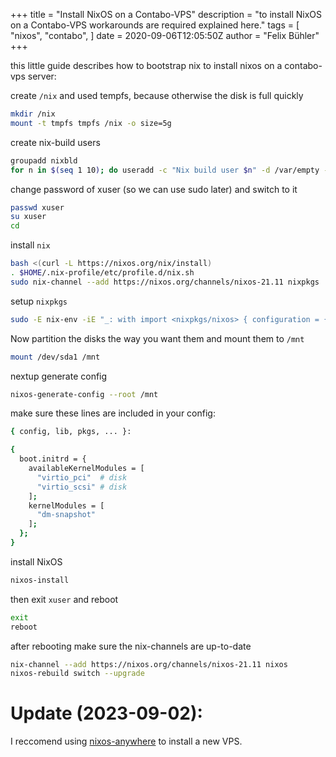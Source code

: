 +++
title = "Install NixOS on a Contabo-VPS"
description = "to install NixOS on a Contabo-VPS workarounds are required explained here."
tags = [
  "nixos",
  "contabo",
]
date = 2020-09-06T12:05:50Z
author = "Felix Bühler"
+++

this little guide describes how to bootstrap nix to install nixos on a contabo-vps server:

create `/nix` and used tempfs, because otherwise the disk is full quickly

```bash
mkdir /nix
mount -t tmpfs tmpfs /nix -o size=5g
```

create nix-build users

```bash
groupadd nixbld
for n in $(seq 1 10); do useradd -c "Nix build user $n" -d /var/empty -g nixbld -G nixbld -M -N -r -s "$(command -v nologin)" "nixbld$n"; done
```

change password of xuser (so we can use sudo later) and switch to it

```bash
passwd xuser
su xuser
cd
```

install `nix`

```bash
bash <(curl -L https://nixos.org/nix/install)
. $HOME/.nix-profile/etc/profile.d/nix.sh
sudo nix-channel --add https://nixos.org/channels/nixos-21.11 nixpkgs
```

setup `nixpkgs`

```bash
sudo -E nix-env -iE "_: with import <nixpkgs/nixos> { configuration = {}; }; with config.system.build; [ nixos-generate-config nixos-install nixos-enter manual.manpages ]"
```

Now partition the disks the way you want them and mount them to `/mnt`

```bash
mount /dev/sda1 /mnt
```

nextup generate config

```bash
nixos-generate-config --root /mnt
```

make sure these lines are included in your config:

```bash
{ config, lib, pkgs, ... }:

{
  boot.initrd = {
    availableKernelModules = [
      "virtio_pci"  # disk
      "virtio_scsi" # disk
    ];
    kernelModules = [
      "dm-snapshot"
    ];
  };
}
```

install NixOS

```bash
nixos-install
```

then exit `xuser` and reboot

```bash
exit
reboot
```

after rebooting make sure the nix-channels are up-to-date

```bash
nix-channel --add https://nixos.org/channels/nixos-21.11 nixos
nixos-rebuild switch --upgrade
```

# Update (2023-09-02):

I reccomend using [nixos-anywhere](https://github.com/numtide/nixos-anywhere/) to install a new VPS.
